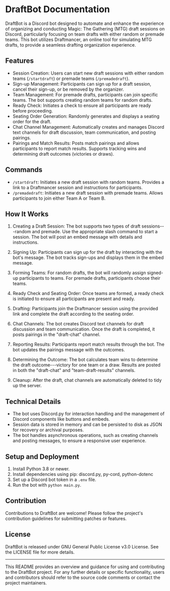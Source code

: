 DraftBot Documentation
======================

DraftBot is a Discord bot designed to automate and enhance the experience of organizing and conducting Magic: The Gathering (MTG) draft sessions on Discord, particularly focusing on team drafts with either random or premade teams. This bot utilizes Draftmancer, an online tool for simulating MTG drafts, to provide a seamless drafting organization experience.

Features
--------

-   Session Creation: Users can start new draft sessions with either random teams (`/startdraft`) or premade teams (`/premadedraft`).
-   Sign-up Management: Participants can sign up for a draft session, cancel their sign-up, or be removed by the organizer.
-   Team Management: For premade drafts, participants can join specific teams. The bot supports creating random teams for random drafts.
-   Ready Check: Initiates a check to ensure all participants are ready before proceeding.
-   Seating Order Generation: Randomly generates and displays a seating order for the draft.
-   Chat Channel Management: Automatically creates and manages Discord text channels for draft discussion, team communication, and posting pairings.
-   Pairings and Match Results: Posts match pairings and allows participants to report match results. Supports tracking wins and determining draft outcomes (victories or draws).

Commands
--------

-   `/startdraft`: Initiates a new draft session with random teams. Provides a link to a Draftmancer session and instructions for participants.
-   `/premadedraft`: Initiates a new draft session with premade teams. Allows participants to join either Team A or Team B.

How It Works
------------

1.  Creating a Draft Session: The bot supports two types of draft sessions---random and premade. Use the appropriate slash command to start a session. The bot will post an embed message with details and instructions.

2.  Signing Up: Participants can sign up for the draft by interacting with the bot's message. The bot tracks sign-ups and displays them in the embed message.

3.  Forming Teams: For random drafts, the bot will randomly assign signed-up participants to teams. For premade drafts, participants choose their teams.

4.  Ready Check and Seating Order: Once teams are formed, a ready check is initiated to ensure all participants are present and ready. 

5.  Drafting: Participants join the Draftmancer session using the provided link and complete the draft according to the seating order.

6.  Chat Channels: The bot creates Discord text channels for draft discussion and team communication. Once the draft is completed, it posts pairings in the "draft-chat" channel.

7.  Reporting Results: Participants report match results through the bot. The bot updates the pairings message with the outcomes.

8.  Determining the Outcome: The bot calculates team wins to determine the draft outcome---victory for one team or a draw. Results are posted in both the "draft-chat" and "team-draft-results" channels.

9.  Cleanup: After the draft, chat channels are automatically deleted to tidy up the server.

Technical Details
-----------------

-   The bot uses Discord.py for interaction handling and the management of Discord components like buttons and embeds.
-   Session data is stored in memory and can be persisted to disk as JSON for recovery or archival purposes.
-   The bot handles asynchronous operations, such as creating channels and posting messages, to ensure a responsive user experience.

Setup and Deployment
--------------------

1.  Install Python 3.8 or newer.
2.  Install dependencies using pip: discord.py, py-cord, python-dotenc
3.  Set up a Discord bot token in a `.env` file.
4.  Run the bot with `python main.py`.

Contribution
------------

Contributions to DraftBot are welcome! Please follow the project's contribution guidelines for submitting patches or features.

License
-------

DraftBot is released under GNU General Public License v3.0 License. See the LICENSE file for more details.

* * * * *

This README provides an overview and guidance for using and contributing to the DraftBot project. For any further details or specific functionality, users and contributors should refer to the source code comments or contact the project maintainers.
